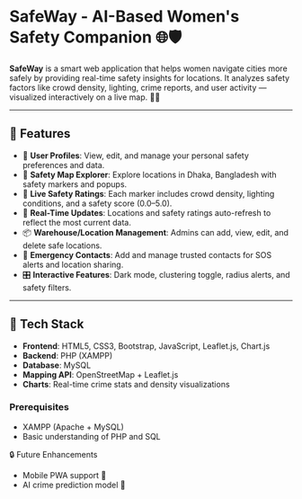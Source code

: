 # SafeWay - AI-Based Women's Safety Companion 🌐🛡️

**SafeWay** is a smart web application that helps women navigate cities more safely by providing real-time safety insights for locations. It analyzes safety factors like crowd density, lighting, crime reports, and user activity — visualized interactively on a live map. 💬📍

---

## 🌟 Features

- 🔐 **User Profiles**: View, edit, and manage your personal safety preferences and data.
- 📍 **Safety Map Explorer**: Explore locations in Dhaka, Bangladesh with safety markers and popups.
- 🚦 **Live Safety Ratings**: Each marker includes crowd density, lighting conditions, and a safety score (0.0–5.0).
- 🔁 **Real-Time Updates**: Locations and safety ratings auto-refresh to reflect the most current data.
- 📦 **Warehouse/Location Management**: Admins can add, view, edit, and delete safe locations.
- 🚨 **Emergency Contacts**: Add and manage trusted contacts for SOS alerts and location sharing.
- 🎛️ **Interactive Features**: Dark mode, clustering toggle, radius alerts, and safety filters.

---

## 🧰 Tech Stack

- **Frontend**: HTML5, CSS3, Bootstrap, JavaScript, Leaflet.js, Chart.js
- **Backend**: PHP (XAMPP)
- **Database**: MySQL
- **Mapping API**: OpenStreetMap + Leaflet.js
- **Charts**: Real-time crime stats and density visualizations


### Prerequisites

- XAMPP (Apache + MySQL)
- Basic understanding of PHP and SQL

🔒 Future Enhancements

- Mobile PWA support 📱
- AI crime prediction model 🤖
